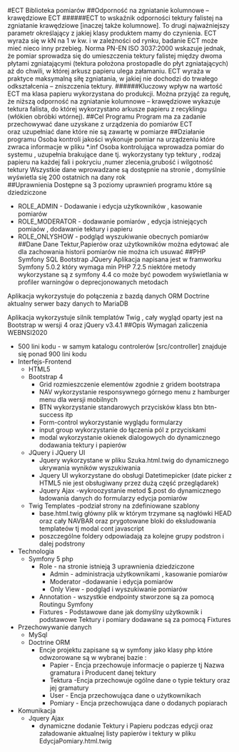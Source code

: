 #ECT Biblioteka pomiarów
##Odporność na zgniatanie kolumnowe – krawędziowe ECT
######ECT to wskaźnik odporności tektury falistej na zgniatanie krawędziowe [inaczej także kolumnowe]. To drugi najważniejszy parametr określający z jakiej klasy produktem mamy do czynienia. ECT wyraża się w kN na 1 w kw. i w zależności od rynku, badanie ECT może mieć nieco inny przebieg. Norma PN-EN ISO 3037:2000 wskazuje jednak, że pomiar sprowadza się do umieszczenia tektury falistej między dwoma płytami zgniatającymi (tektura położona prostopadle do płyt zgniatających) aż do chwili, w której arkusz papieru ulega załamaniu. ECT wyraża w praktyce maksymalną siłę zgniatania, w jakiej nie dochodzi do trwałego odkształcenia – zniszczenia tektury.
######Kluczowy wpływ na wartość ECT ma klasa papieru wykorzystana do produkcji. Można przyjąć za regułę, że niższą odporność na zgniatanie kolumnowe – krawędziowe wykazuje tektura falista, do której wykorzystano arkusze papieru z recyklingu (włókien obróbki wtórnej).
##Cel Programu 
    Program ma za zadanie przechowywać dane uzyskane z urządzenia do pomiarów ECT  
    oraz uzupełniać dane które nie są zawartę w  pomiarze 
##Działanie programu 
     Osoba kontroli jakości wykonuje pomiar na urządzeniu które zwraca informacje w pliku *.inf
     Osoba kontrolująca wprowadza pomiar do systemu , uzupełnia brakujące dane tj. 
     wykorzystany typ tektury , rodzaj papieru na każdej fali i pokryciu ,numer zlecenia,grubość 
     i wilgotność tektury
     Wszystkie dane wprowadzane są dostępnie na stronie , domyślnie wyświetla się 200 ostatnich 
     na dany rok  
##Uprawnienia
 Dostępne są 3 poziomy uprawnień programu które są dziedziczone 
   * ROLE_ADMIN - Dodawanie i edycja użytkowników , kasowanie pomiarów 
   * ROLE_MODERATOR - dodawanie pomiarów , edycja istniejących pomiaów , dodawanie tektury i papieru 
   * ROLE_ONLYSHOW -  podgląd wyszukiwanie obecnych pomiarów 
##Dane
 Dane Tektur,Papierów oraz użytkowników można edytować 
  ale dla zachowania historii pomiarów nie można ich usuwać 
##PHP  Symfony SQL Bootstrap JQuery
   Aplikacja napisana jest w framworku Symfony 5.0.2 który wymaga min PHP 7.2.5
   niektóre metody wykorzystane są z symfony 4.4 co może być powodem
    wyświetlania w profiler warningów o deprecjonowanych metodach 
    
   Aplikacja wykorzystuje do połączenia z bazdą danych ORM Doctrine 
   aktualny serwer bazy danych to MariaDB
   
   Aplikacja wykorzystuje silnik templatów Twig , cały wygląd oparty jest na Bootstrap w wersji 4 oraz 
   jQuery v3.4.1 
##Opis Wymagań zaliczenia  WEBNSI2020
 * 500 lini kodu - w samym katalogu controlerów  [src/controller] znajduje się ponad 900 lini kodu 
 * Interfejs-Frontend
    * HTML5 
    * Bootstrap 4
        * Grid rozmieszczenie elementów zgodnie z gridem bootstrapa
        * NAV wykorzystanie responsywnego górnego menu z hamburger menu dla wersji mobilnych 
        * BTN wykorzystanie standarowych przycisków klass btn btn-success itp
        * Form-control wykorzystanie wyglądu formularzy 
        * input group  wykorzystanie do łączenia pól z przyciskami
        * modal wykorzystanie okienek dialogowych do dynamicznego dodawania tektury i papierów 
    * JQuery i JQuery UI 
        * Jquery wykorzystane w pliku Szuka.html.twig do dynamicznego ukrywania wyników wyszukiwania 
        * Jquery UI wykorzystane do obsługi Datetimepicker (date picker z HTML5 nie jest obsługiwany przez dużą część przeglądarek)
        * Jquery Ajax -wykroozystanie metod $.post do dynamicznego ładowania danych do formularzy edycja pomiarów
    * Twig Templates -podział strony na zdefiniowane szablony 
        * base.html.twig główny plik w którym trzymane są nagłówki HEAD oraz cały NAVBAR oraz prygotowane bloki do eksludowania templateów tj modal cont javascript
        * poszczególne foldery odpowiadają za kolejne grupy podstron i dalej podstrony  
  * Technologia 
    * Symfony 5 php
        * Role - na stronie istnieją 3 uprawnienia dziedziczone 
            * Admin - administracja użytkownikami , kasowanie pomiarów
            * Moderator -dodawanie i edycja pomiarów 
            * Only View - podgląd i wyszukiwanie pomiarów 
        * Annotation - wszystkie endpointy stworzone są za pomocą Routingu Symfony 
        * Fixtures  - Podstawowe dane jak domyślny użytkownik i podstawowe Tektury i pomiary dodawane są za pomocą Fixtures
  * Przechowywanie danych 
    * MySql
    * Doctrine ORM
        * Encje projektu zapisane są w symfony jako klasy php które odwzorowane są w wybranej bazie :
            * Papier - Encja przechowuje informacje o papierze tj Nazwa gramatura i Producent danej tektury
            * Tektura -Encja przechowuje ogólne dane o typie tektury oraz jej gramatury 
            * User - Encja przechowująca dane o użytkownikach 
            * Pomiary - Encja przechowująca dane o dodanych popiarach
  * Komunikacja
    * Jquery Ajax 
        * dynamiczne dodanie Tektury i Papieru podczas edycji oraz załadowanie aktualnej listy papierów i tektury
        w pliku EdycjaPomiary.html.twig
        
   

     
    
